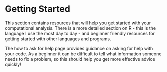 # Getting Started

This section contains resources that will help you get started with your computational analysis.
There is a more detailed section on R - this is the language I use the most day to day - and beginner friendly resources for getting started with other languages and programs.

The how to ask for help page provides guidance on asking for help with your code.
As a beginner it can be difficult to tell what information someone needs to fix a problem, so this should help you get more effective advice quickly!
